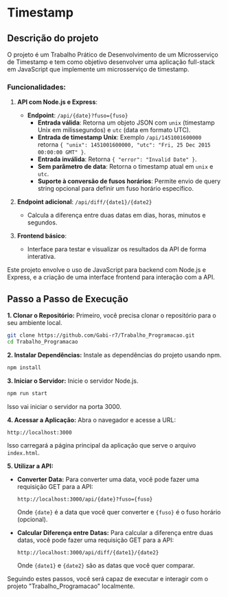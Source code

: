 # Timestamp

## Descrição do projeto

O projeto é um Trabalho Prático de Desenvolvimento de um Microsserviço de Timestamp e tem como objetivo desenvolver uma aplicação full-stack em JavaScript que implemente um microsserviço de timestamp.

### Funcionalidades:
1. **API com Node.js e Express**:
   - **Endpoint**: `/api/{date}?fuso={fuso}`
     - **Entrada válida**: Retorna um objeto JSON com `unix` (timestamp Unix em milissegundos) e `utc` (data em formato UTC).
     - **Entrada de timestamp Unix**: Exemplo `/api/1451001600000` retorna `{ "unix": 1451001600000, "utc": "Fri, 25 Dec 2015 00:00:00 GMT" }`.
     - **Entrada inválida**: Retorna `{ "error": "Invalid Date" }`.
     - **Sem parâmetro de data**: Retorna o timestamp atual em `unix` e `utc`.
     - **Suporte à conversão de fusos horários**: Permite envio de query string opcional para definir um fuso horário específico.
   
2. **Endpoint adicional**: `/api/diff/{date1}/{date2}`
   - Calcula a diferença entre duas datas em dias, horas, minutos e segundos.

3. **Frontend básico**:
   - Interface para testar e visualizar os resultados da API de forma interativa.

Este projeto envolve o uso de JavaScript para backend com Node.js e Express, e a criação de uma interface frontend para interação com a API.

## Passo a Passo de Execução

**1. Clonar o Repositório:**
   Primeiro, você precisa clonar o repositório para o seu ambiente local.
   ```sh
   git clone https://github.com/Gabi-r7/Trabalho_Programacao.git
   cd Trabalho_Programacao
   ```

**2. Instalar Dependências:**
   Instale as dependências do projeto usando npm.
   ```sh
   npm install
   ```

**3. Iniciar o Servidor:**
   Inicie o servidor Node.js.
   ```sh
   npm run start
   ```
   Isso vai iniciar o servidor na porta 3000.

**4. Acessar a Aplicação:**
   Abra o navegador e acesse a URL:
   ```
   http://localhost:3000
   ```
   Isso carregará a página principal da aplicação que serve o arquivo `index.html`.

**5. Utilizar a API:**
   - **Converter Data:**
     Para converter uma data, você pode fazer uma requisição GET para a API:
     ```
     http://localhost:3000/api/{date}?fuso={fuso}
     ```
     Onde `{date}` é a data que você quer converter e `{fuso}` é o fuso horário (opcional).

   - **Calcular Diferença entre Datas:**
     Para calcular a diferença entre duas datas, você pode fazer uma requisição GET para a API:
     ```sh
     http://localhost:3000/api/diff/{date1}/{date2}
     ```
     Onde `{date1}` e `{date2}` são as datas que você quer comparar.

Seguindo estes passos, você será capaz de executar e interagir com o projeto "Trabalho_Programacao" localmente.
